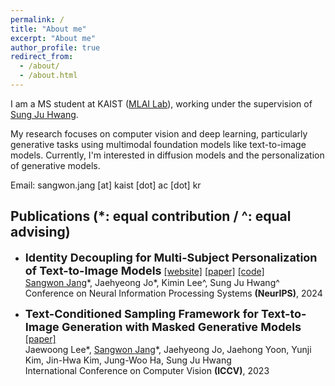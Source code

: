 ```yaml
---
permalink: /
title: "About me"
excerpt: "About me"
author_profile: true
redirect_from: 
  - /about/
  - /about.html
---
```


I am a MS student at KAIST ([MLAI Lab](https://www.mlai-kaist.com/)), working under the supervision of [Sung Ju Hwang](http://www.sungjuhwang.com/).

My research focuses on computer vision and deep learning, particularly generative tasks using multimodal foundation models like text-to-image models. Currently, I'm interested in diffusion models and the personalization of generative models.

<!-- Here is my [CV](https://Dagwmon.github.io/files/CV.pdf). -->


Email: sangwon.jang [at] kaist [dot] ac [dot] kr <br>



## Publications (\*: equal contribution / ^: equal advising)
- <font size="4"><b>Identity Decoupling for Multi-Subject Personalization of Text-to-Image Models</b></font> [[website]](https://mudi-t2i.github.io/) [[paper]](https://arxiv.org/abs/2404.04243) [[code]](https://github.com/agwmon/MuDI)<br>
&#x200B;<U>Sangwon Jang</U>\*, Jaehyeong Jo\*, Kimin Lee^, Sung Ju Hwang^ <br>
<span> Conference on Neural Information Processing Systems **(NeurIPS)**, </span> 2024

- <font size="4"><b>Text-Conditioned Sampling Framework for Text-to-Image Generation with Masked Generative Models</b></font> [[paper]](https://openaccess.thecvf.com/content/ICCV2023/html/Lee_Text-Conditioned_Sampling_Framework_for_Text-to-Image_Generation_with_Masked_Generative_Models_ICCV_2023_paper.html) <br>
&#x200B;Jaewoong Lee\*, <U>Sangwon Jang</U>\*, Jaehyeong Jo, Jaehong Yoon, Yunji Kim, Jin-Hwa Kim, Jung-Woo Ha, Sung Ju Hwang <br> 
<span> International Conference on Computer Vision **(ICCV)**</span>, 2023